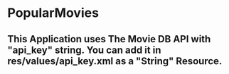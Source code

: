 # PopularMovies

## This Application uses The Movie DB API with "api_key" string. You can add it in res/values/api_key.xml as a "String" Resource.
